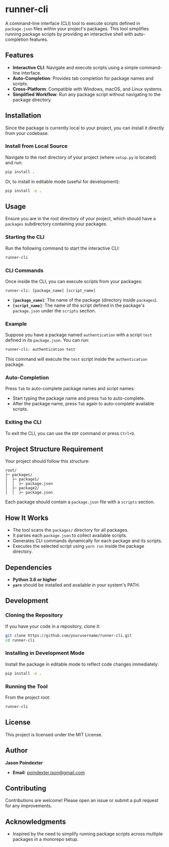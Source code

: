 # runner-cli

A command-line interface (CLI) tool to execute scripts defined in ```package.json``` files within your project's packages. This tool simplifies running package scripts by providing an interactive shell with auto-completion features.

## Features

- **Interactive CLI**: Navigate and execute scripts using a simple command-line interface.
- **Auto-Completion**: Provides tab completion for package names and scripts.
- **Cross-Platform**: Compatible with Windows, macOS, and Linux systems.
- **Simplified Workflow**: Run any package script without navigating to the package directory.

## Installation

Since the package is currently local to your project, you can install it directly from your codebase.

### Install from Local Source

Navigate to the root directory of your project (where ```setup.py``` is located) and run:

```bash
pip install .
```

Or, to install in editable mode (useful for development):

```bash
pip install -e .
```

## Usage

Ensure you are in the root directory of your project, which should have a ```packages``` subdirectory containing your packages.

### Starting the CLI

Run the following command to start the interactive CLI:

```bash
runner-cli
```

### CLI Commands

Once inside the CLI, you can execute scripts from your packages:

```
runner-cli: [package_name] [script_name]
```

- **```[package_name]```**: The name of the package (directory inside ```packages```).
- **```[script_name]```**: The name of the script defined in the package's ```package.json``` under the ```scripts``` section.

### Example

Suppose you have a package named ```authentication``` with a script ```test``` defined in its ```package.json```. You can run:

```bash
runner-cli: authentication test
```

This command will execute the ```test``` script inside the ```authentication``` package.

### Auto-Completion

Press ```Tab``` to auto-complete package names and script names:

- Start typing the package name and press ```Tab``` to auto-complete.
- After the package name, press ```Tab``` again to auto-complete available scripts.

### Exiting the CLI

To exit the CLI, you can use the ```EOF``` command or press ```Ctrl+D```.

## Project Structure Requirement

Your project should follow this structure:

```
root/
├─ packages/
│  ├─ package1/
│  │  ├─ package.json
│  ├─ package2/
│  │  ├─ package.json
```

Each package should contain a ```package.json``` file with a ```scripts``` section.

## How It Works

- The tool scans the ```packages/``` directory for all packages.
- It parses each ```package.json``` to collect available scripts.
- Generates CLI commands dynamically for each package and its scripts.
- Executes the selected script using ```yarn run``` inside the package directory.

## Dependencies

- **Python 3.6 or higher**
- **```yarn```** should be installed and available in your system's PATH.

## Development

### Cloning the Repository

If you have your code in a repository, clone it:

```bash
git clone https://github.com/yourusername/runner-cli.git
cd runner-cli
```

### Installing in Development Mode

Install the package in editable mode to reflect code changes immediately:

```bash
pip install -e .
```

### Running the Tool

From the project root:

```bash
runner-cli
```

## License

This project is licensed under the MIT License.

## Author

**Jason Poindexter**

- **Email**: [poindexter.json@gmail.com](mailto:poindexter.json@gmail.com)

## Contributing

Contributions are welcome! Please open an issue or submit a pull request for any improvements.

## Acknowledgments

- Inspired by the need to simplify running package scripts across multiple packages in a monorepo setup.